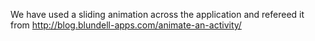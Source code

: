 We have used a sliding animation across the application and refereed it from 
http://blog.blundell-apps.com/animate-an-activity/

